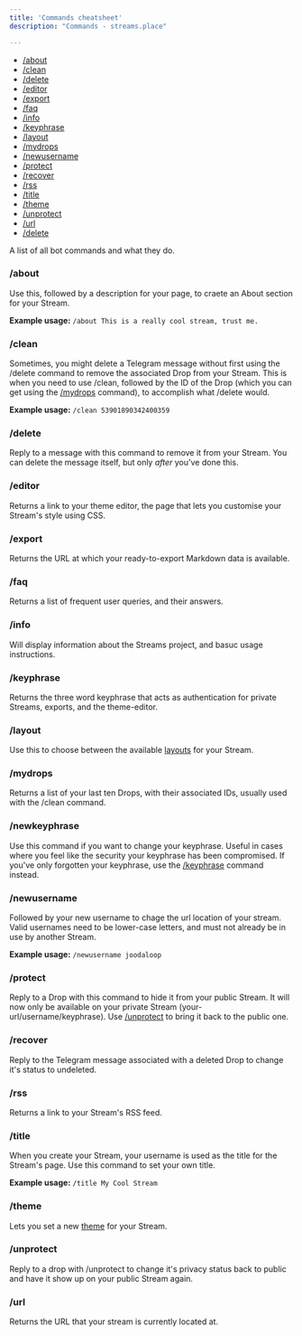 ```yaml
---
title: 'Commands cheatsheet'
description: "Commands - streams.place"

---
```


<div id="menu">
    <ul>     
    	<li> <a href="#about"> /about </a>
        <li><a href="#clean"> /clean </a></li>
        <li><a href="#delete"> /delete </a></li>
        <li><a href="#editor"> /editor </a></li>
        <li><a href="#export"> /export </a></li>
        <li><a href="#faq"> /faq </a></li>
        <li><a href="#info"> /info </a></li>
        <li><a href="#keyphrase"> /keyphrase </a></li>
        <li><a href="#layout"> /layout </a></li>
        <li><a href="#mydrops"> /mydrops </a></li>
        <li><a href="#newusername"> /newusername </a></li>
        <li><a href="#protect"> /protect </a></li>
        <li><a href="#recover"> /recover </a></li>
        <li><a href="#rss"> /rss </a></li>
        <li><a href="#title"> /title </a></li>
        <li><a href="#theme"> /theme </a></li>
        <li><a href="#unprotect"> /unprotect </a></li>
        <li><a href="#url"> /url </a></li>
        <li><a href="#delete"> /delete </a></li>
    </ul>
</div>

A list of all bot commands and what they do.

### /about 
Use this, followed by a description for your page, to craete an About section for your Stream. 

**Example usage:** `/about This is a really cool stream, trust me.`


### /clean
Sometimes, you might delete a Telegram message without first using the /delete command to remove the associated Drop from your Stream. This is when you need to use /clean, followed by the ID of the Drop (which you can get using the [/mydrops](#ymdrops) command), to accomplish what /delete would. 

**Example usage:** `/clean 53901890342400359`


### /delete
Reply to a message with this command to remove it from your Stream. You can delete the message itself, but only *after* you've done this.

### /editor
Returns a link to your theme editor, the page that lets you customise your Stream's style using CSS.

### /export
Returns the URL at which your ready-to-export Markdown data is available.

### /faq
Returns a list of frequent user queries, and their answers. 

### /info 
Will display information about the Streams project, and basuc usage instructions.


### /keyphrase
Returns the three word keyphrase that acts as authentication for private Streams, exports, and the theme-editor.

### /layout
Use this to choose between the available [layouts](/#layout-gallery) for your Stream.

### /mydrops
Returns a list of your last ten Drops, with their associated IDs, usually used with the /clean command.

### /newkeyphrase
Use this command if you want to change your keyphrase. Useful in cases where you feel like the security your keyphrase has been compromised. If you've only forgotten your keyphrase, use the [/keyphrase](#keyphrase) command instead.

### /newusername
Followed by your new username to chage the url location of your stream. Valid usernames need to be lower-case letters, and must not already be in use by another Stream. 

**Example usage:** `/newusername joodaloop`


### /protect
Reply to a Drop with this command to hide it from your public Stream. It will now only be available on your private Stream (your-url/username/keyphrase). Use [/unprotect](#unprotect) to bring it back to the public one.

### /recover
Reply to the Telegram message associated with a deleted Drop to change it's status to undeleted. 

### /rss
Returns a link to your Stream's RSS feed.

### /title
When you create your Stream, your username is used as the title for the Stream's page. Use this command to set your own title. 

**Example usage:** `/title My Cool Stream`


### /theme 
Lets you set a new [theme](/#theme-gallery) for your Stream.

### /unprotect
Reply to a drop with /unprotect to change it's privacy status back to public and have it show up on your public Stream again.

### /url
Returns the URL that your stream is currently located at.



